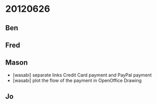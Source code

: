 # 20120626

## Ben



## Fred



## Mason
- [wasabi] separate links Credit Card payment and PayPal payment
- [wasabi] plot the flow of the payment in OpenOffice Drawing



## Jo